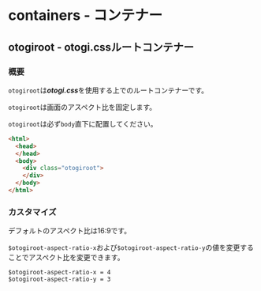 # containers - コンテナー

## otogiroot - otogi.cssルートコンテナー

### 概要

`otogiroot`は***otogi.css***を使用する上でのルートコンテナーです。

`otogiroot`は画面のアスペクト比を固定します。

`otogiroot`は必ず`body`直下に配置してください。

```html
<html>
  <head>
  </head>
  <body>
    <div class="otogiroot">
    </div>
  </body>
</html>
```

### カスタマイズ

デフォルトのアスペクト比は16:9です。

`$otogiroot-aspect-ratio-x`および`$otogiroot-aspect-ratio-y`の値を変更することでアスペクト比を変更できます。

```stylus
$otogiroot-aspect-ratio-x = 4
$otogiroot-aspect-ratio-y = 3
```
